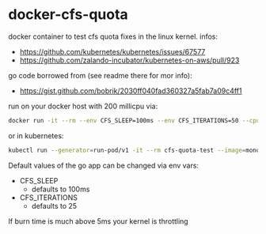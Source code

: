 # docker-cfs-quota

docker container to test cfs quota fixes in the linux kernel. infos:

* <https://github.com/kubernetes/kubernetes/issues/67577>
* <https://github.com/zalando-incubator/kubernetes-on-aws/pull/923>

go code borrowed from (see readme there for mor info):

* <https://gist.github.com/bobrik/2030ff040fad360327a5fab7a09c4ff1>

run on your docker host with 200 millicpu via:

```bash
docker run -it --rm --env CFS_SLEEP=100ms --env CFS_ITERATIONS=50 --cpus 0.2 monotek/docker-cfs-quota
```

or in kubernetes:

```bash
kubectl run --generator=run-pod/v1 -it --rm cfs-quota-test --image=monotek/docker-cfs-quota:latest --env=CFS_SLEEP=100ms --env=CFS_ITERATIONS=50 --limits=cpu=0.2 --requests=cpu=0.2
```

Default values of the go app can be changed via env vars:

* CFS_SLEEP
  * defaults to 100ms
* CFS_ITERATIONS
  * defaults to 25

If burn time is much above 5ms your kernel is throttling

